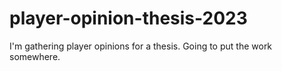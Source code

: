 # player-opinion-thesis-2023
I'm gathering player opinions for a thesis. Going to put the work somewhere.
